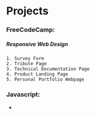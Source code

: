 # Projects

### FreeCodeCamp:
  ##### Responsive Web Design
    1. Survey Form
    2. Tribute Page
    3. Technical Documentation Page
    4. Product Landing Page
    5. Personal Portfolio Webpage

### Javascript:
  -
